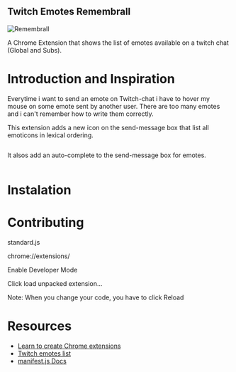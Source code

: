 ## Twitch Emotes Remembrall

![Remembrall](https://vignette.wikia.nocookie.net/harrypotter/images/6/6b/Tumblr_n1wf8hUVYf1qg4gkko4_250.gif/revision/latest?cb=20140502010946)

A Chrome Extension that shows the list of emotes available on a twitch chat (Global and Subs).

# Introduction and Inspiration

Everytime i want to send an emote on Twitch-chat i have to hover my mouse on 
some emote sent by another user. 
There are too many emotes and i can't remember how to write them correctly.

This extension adds a new icon on the send-message box that list all emoticons
in lexical ordering.

<img here>

It alsos add an auto-complete to the send-message box for emotes.

<img here>

# Instalation

# Contributing

standard.js

chrome://extensions/

Enable Developer Mode

Click load unpacked extension...

Note: When you change your code, you have to click Reload



# Resources
* [Learn to create Chrome extensions](http://shiffman.net/a2z/chrome-ext)
* [Twitch emotes list](https://twitchemotes.com)
* [manifest.js Docs](https://developer.chrome.com/extensions/manifest)
